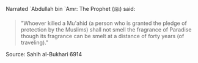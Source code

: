 Narrated \`Abdullah bin \`Amr: The Prophet (ﷺ) said:

> "Whoever killed a Mu'ahid (a person who is granted the pledge of protection by the Muslims) shall not smell the fragrance of Paradise though its fragrance can be smelt at a distance of forty years (of traveling)."

Source: Sahih al-Bukhari 6914
